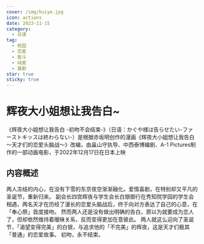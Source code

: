 ```yaml
---
cover: /img/huiye.jpg
icon: actions
date: 2023-11-15
category:
  - 日漫
tag:
  - 校园
  - 恋爱
  - 智斗
  - 纯爱
  - 喜剧
star: true
sticky: true
---
```


# 辉夜大小姐想让我告白~
<!-- more -->
《辉夜大小姐想让我告白 -初吻不会结束-》（日语：かぐや様は告らせたい-ファーストキッスは終わらない-）是根据赤坂明创作的漫画《辉夜大小姐想让我告白～天才们的恋爱头脑战～》改编，由畠山守执导、中西泰博编剧、A-1 Pictures制作的一部动画电影，于2022年12月17日在日本上映

## 内容概述

两人冻结的内心，在没有下雪的东京夜空渐渐融化。爱情喜剧，在特别却又平凡的圣诞节，重新归来。
副会长四宫辉夜与学生会长白银御行在秀知院学园的学生会相遇，两名天才在历经了漫长的恋爱头脑战后，终于向对方表达了自己的心意，在「奉心祭」首度接吻。
然而两人还是没有做出明确的告白，原以为就要成为恋人了，但却依然维持着暧昧关系，反而变得更加在意彼此。
两人就这么迎向了圣诞节，「渴望变得完美」的白银，与追求他的「不完美」的辉夜，这是天才们极其「普通」的恋爱故事。
初吻，永不结束。
